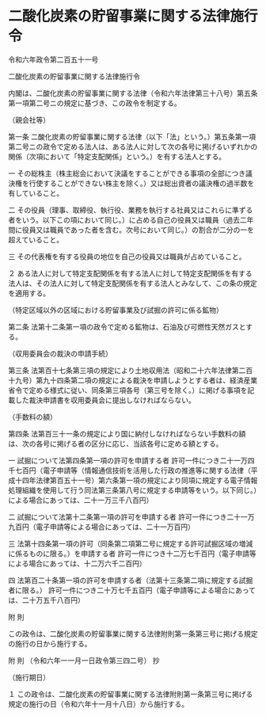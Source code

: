 # 二酸化炭素の貯留事業に関する法律施行令

令和六年政令第二百五十一号

二酸化炭素の貯留事業に関する法律施行令

内閣は、二酸化炭素の貯留事業に関する法律（令和六年法律第三十八号）第五条第一項第二号ニの規定に基づき、この政令を制定する。

（親会社等）

第一条 二酸化炭素の貯留事業に関する法律（以下「法」という。）第五条第一項第二号ニの政令で定める法人は、ある法人に対して次の各号に掲げるいずれかの関係（次項において「特定支配関係」という。）を有する法人とする。

一 その総株主（株主総会において決議をすることができる事項の全部につき議決権を行使することができない株主を除く。）又は総出資者の議決権の過半数を有していること。

二 その役員（理事、取締役、執行役、業務を執行する社員又はこれらに準ずる者をいう。以下この項において同じ。）に占める自己の役員又は職員（過去二年間に役員又は職員であった者を含む。次号において同じ。）の割合が二分の一を超えていること。

三 その代表権を有する役員の地位を自己の役員又は職員が占めていること。

２ ある法人に対して特定支配関係を有する法人に対して特定支配関係を有する法人は、その法人に対して特定支配関係を有する法人とみなして、この条の規定を適用する。

（特定区域以外の区域における貯留事業及び試掘の許可に係る鉱物）

第二条 法第十二条第一項の政令で定める鉱物は、石油及び可燃性天然ガスとする。

（収用委員会の裁決の申請手続）

第三条 法第百十七条第三項の規定により土地収用法（昭和二十六年法律第二百十九号）第九十四条第二項の規定による裁決を申請しようとする者は、経済産業省令で定める様式に従い、同条第三項各号（第三号を除く。）に掲げる事項を記載した裁決申請書を収用委員会に提出しなければならない。

（手数料の額）

第四条 法第百三十一条の規定により国に納付しなければならない手数料の額は、次の各号に掲げる者の区分に応じ、当該各号に定める額とする。

一 試掘について法第四条第一項の許可を申請する者 許可一件につき二十一万四千七百円（電子申請等（情報通信技術を活用した行政の推進等に関する法律（平成十四年法律第百五十一号）第六条第一項の規定により同項に規定する電子情報処理組織を使用して行う同法第三条第八号に規定する申請等をいう。以下同じ。）による場合にあっては、二十一万三千八百円）

二 試掘について法第十二条第一項の許可を申請する者 許可一件につき二十一万九百円（電子申請等による場合にあっては、二十一万百円）

三 法第十四条第一項の許可（同条第二項第二号に規定する許可試掘区域の増減に係るものに限る。）を申請する者 許可一件につき十二万七千百円（電子申請等による場合にあっては、十二万六千二百円）

四 法第百二十条第一項の許可を申請する者（法第十三条第二項に規定する試掘者に限る。） 許可一件につき二十万七千五百円（電子申請等による場合にあっては、二十万五千八百円）

附 則

この政令は、二酸化炭素の貯留事業に関する法律附則第一条第三号に掲げる規定の施行の日から施行する。

附 則 （令和六年一一月一日政令第三四二号） 抄

（施行期日）

１ この政令は、二酸化炭素の貯留事業に関する法律附則第一条第三号に掲げる規定の施行の日（令和六年十一月十八日）から施行する。
